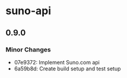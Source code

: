 # suno-api

## 0.9.0

### Minor Changes

- 07e9372: Implement Suno.com api
- 6a59b8d: Create build setup and test setup

